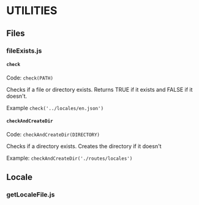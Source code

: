 # UTILITIES

## Files
### fileExists.js
#### `check`
Code: `check(PATH)`

Checks if a file or directory exists. Returns TRUE if it exists and FALSE if it doesn't.

Example `check('../locales/en.json')`

#### `checkAndCreateDir`
Code: `checkAndCreateDir(DIRECTORY)`

Checks if a directory exists. Creates the directory if it doesn't

Example: `checkAndCreateDir('./routes/locales')`


## Locale
### getLocaleFile.js